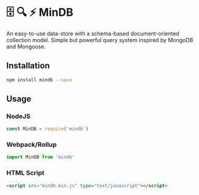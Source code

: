 # 🗄 🔍 ⚡️ MinDB
An easy-to-use data-store with a schema-based document-oriented collection model. Simple but powerful query system inspired by MongoDB and Mongoose.

## Installation

````bash
npm install mindb --save
````

## Usage

### NodeJS
````javascript
const MinDB = require('mindb')
````

### Webpack/Rollup

````javascript
import MinDB from 'mindb'
````

### HTML Script

````html
<script src="mindb.min.js" type="text/javascript"></script>
````
